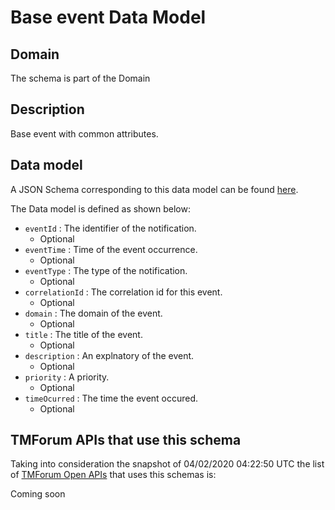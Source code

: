 # Base event Data Model

## Domain

The  schema is part of the  Domain

## Description

Base event with common attributes.

## Data model

A JSON Schema corresponding to this data model can be found
[here](https://github.com/tmforum-rand/schemas/blob/candidates/Common/BaseEvent.schema.json).

The Data model is defined as shown below:
- `eventId` : The identifier of the notification.
  - Optional
- `eventTime` : Time of the event occurrence.
  - Optional
- `eventType` : The type of the notification.
  - Optional
- `correlationId` : The correlation id for this event.
  - Optional
- `domain` : The domain of the event.
  - Optional
- `title` : The title of the event.
  - Optional
- `description` : An explnatory of the event.
  - Optional
- `priority` : A priority.
  - Optional
- `timeOcurred` : The time the event occured.
  - Optional




## TMForum APIs that use this schema

Taking into consideration the snapshot of 04/02/2020 04:22:50 UTC the list of [TMForum Open APIs](https://www.tmforum.org/open-apis/) that uses this schemas is:

Coming soon